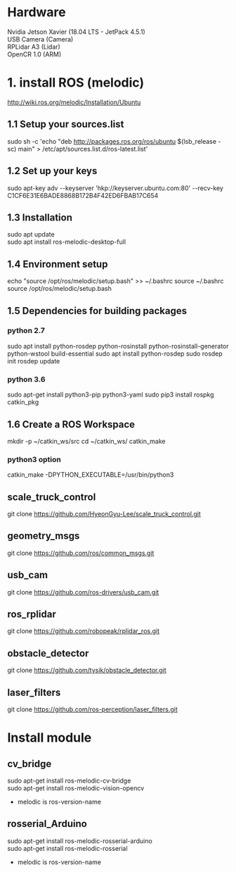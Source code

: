 # Hardware
Nvidia Jetson Xavier (18.04 LTS - JetPack 4.5.1)   
USB Camera (Camera)   
RPLidar A3 (Lidar)   
OpenCR 1.0 (ARM)

# 1. install ROS (melodic)
http://wiki.ros.org/melodic/Installation/Ubuntu

## 1.1 Setup your sources.list
sudo sh -c 'echo "deb http://packages.ros.org/ros/ubuntu $(lsb_release -sc) main" > /etc/apt/sources.list.d/ros-latest.list'
## 1.2 Set up your keys
sudo apt-key adv --keyserver 'hkp://keyserver.ubuntu.com:80' --recv-key C1CF6E31E6BADE8868B172B4F42ED6FBAB17C654
## 1.3 Installation
sudo apt update   
sudo apt install ros-melodic-desktop-full
## 1.4 Environment setup
echo "source /opt/ros/melodic/setup.bash" >> ~/.bashrc
source ~/.bashrc
source /opt/ros/melodic/setup.bash
## 1.5 Dependencies for building packages
### python 2.7
sudo apt install python-rosdep python-rosinstall python-rosinstall-generator python-wstool build-essential
sudo apt install python-rosdep
sudo rosdep init
rosdep update
### python 3.6
sudo apt-get install python3-pip python3-yaml
sudo pip3 install rospkg catkin_pkg
## 1.6 Create a ROS Workspace
mkdir -p ~/catkin_ws/src
cd ~/catkin_ws/
catkin_make
### python3 option
catkin_make -DPYTHON_EXECUTABLE=/usr/bin/python3

## scale_truck_control
git clone https://github.com/HyeonGyu-Lee/scale_truck_control.git 

## geometry_msgs
git clone https://github.com/ros/common_msgs.git

## usb_cam
git clone https://github.com/ros-drivers/usb_cam.git

## ros_rplidar
git clone https://github.com/robopeak/rplidar_ros.git

## obstacle_detector
git clone https://github.com/tysik/obstacle_detector.git

## laser_filters
git clone https://github.com/ros-perception/laser_filters.git 

# Install module
## cv_bridge
sudo apt-get install ros-melodic-cv-bridge   
sudo apt-get install ros-melodic-vision-opencv   
 - melodic is ros-version-name

## rosserial_Arduino
sudo apt-get install ros-melodic-rosserial-arduino   
sudo apt-get install ros-melodic-rosserial   
 - melodic is ros-version-name

